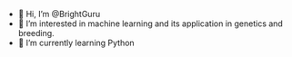 - 👋 Hi, I’m @BrightGuru
- 👀 I’m interested in machine learning and its application in genetics and breeding.
- 🌱 I’m currently learning Python

<!---
BrightGuru/BrightGuru is a ✨ special ✨ repository because its `README.md` (this file) appears on your GitHub profile.
You can click the Preview link to take a look at your changes.
--->
